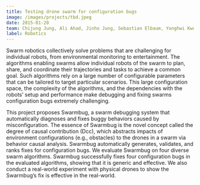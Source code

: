 ```yaml
---
title: Testing drone swarm for configuration bugs
image: /images/projects/tbd.jpeg
date: 2015-01-20
team: Chijung Jung, Ali Ahad, Jinho Jung, Sebastian Elbaum, Yonghwi Kwon
label: Robotics
---
```


Swarm robotics collectively solve problems that are challenging for individual robots, from environmental monitoring to entertainment. The algorithms enabling swarms allow individual robots of the swarm to plan, share, and coordinate their trajectories and tasks to achieve a common goal. Such algorithms rely on a large number of configurable parameters that can be tailored to target particular scenarios. This large configuration space, the complexity of the algorithms, and the dependencies with the robots’ setup and performance make debugging and fixing swarms configuration bugs extremely challenging.

This project proposes Swarmbug, a swarm debugging system that automatically diagnoses and fixes buggy behaviors caused by misconfiguration. The essence of Swarmbug is the novel concept called the degree of causal contribution (Dcc), which abstracts impacts of environment configurations (e.g., obstacles) to the drones in a swarm via behavior causal analysis. Swarmbug automatically generates, validates, and ranks fixes for configuration bugs. We evaluate Swarmbug on four diverse swarm algorithms. Swarmbug successfully fixes four configuration bugs in the evaluated algorithms, showing that it is generic and effective. We also conduct a real-world experiment with physical drones to show the Swarmbug’s fix is effective in the real-world.